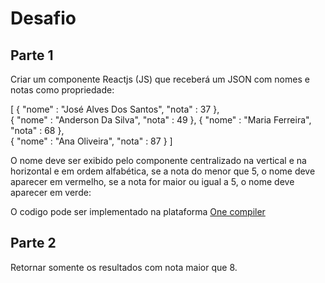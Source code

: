 # Desafio

## Parte 1

Criar um componente Reactjs (JS) que receberá um JSON com nomes e notas como propriedade:

[
  {
    "nome" : "José Alves Dos Santos",
    "nota" : 37
  },  
  {
    "nome" : "Anderson Da Silva",
    "nota" : 49
  },
  {
    "nome" : "Maria Ferreira",
    "nota" : 68
  },  
  {
    "nome" : "Ana Oliveira",
    "nota" : 87
  }
]

O nome deve ser exibido pelo componente centralizado na vertical e na horizontal e em ordem alfabética, se a nota do menor que 5, o nome deve aparecer em vermelho, se a nota for maior ou igual a 5, o nome deve aparecer em verde:

O codigo pode ser implementado na plataforma [One compiler](https://onecompiler.com/react)

## Parte 2

Retornar somente os resultados com nota maior que 8.
